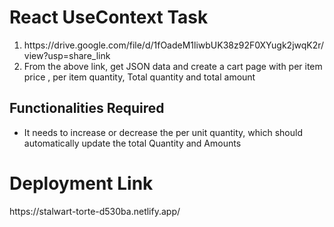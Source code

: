 <h1>React UseContext Task</h1>
<ol>
  <li>https://drive.google.com/file/d/1fOadeM1liwbUK38z92F0XYugk2jwqK2r/view?usp=share_link</li>
  <li>From the above link, get JSON data and create a cart page with per item price , per item quantity,
Total quantity and total amount</li>
</ol>
<h2>Functionalities Required</h2>
<ul>
  <li>It needs to increase or decrease the per unit quantity, which should automatically update the total Quantity and Amounts</li>
</ul>
<h1>Deployment Link</h1>
https://stalwart-torte-d530ba.netlify.app/
